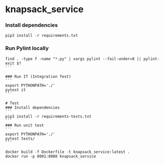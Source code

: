 # knapsack_service



### Install dependencies
```
pip3 install -r requirements.txt
```

### Run Pylint locally
````
find . -type f -name "*.py" | xargs pylint --fail-under=8 || pylint-exit $?
```

### Run IT (Integration Test)
```
export PYTHONPATH='./'
pytest it
```

# Test
### Install dependencies
```
pip3 install -r requirements-tests.txt
```
### Run unit test
```
export PYTHONPATH='./'
pytest tests/
```

docker build -f Dockerfile -t knapsack_service:latest .
docker run -p 8001:8080 knapsack_service
